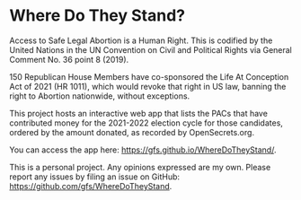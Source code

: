 # Where Do They Stand?

Access to Safe Legal Abortion is a Human Right. This is codified by the United Nations in the UN Convention on Civil and Political Rights via General Comment No. 36 point 8 (2019).

150 Republican House Members have co-sponsored the Life At Conception Act of 2021 (HR 1011), which would revoke that right in US law, banning the right to Abortion nationwide, without exceptions.

This project hosts an interactive web app that lists the PACs that have contributed money for the 2021-2022 election cycle for those candidates, ordered by the amount donated, as recorded by OpenSecrets.org.

You can access the app here: https://gfs.github.io/WhereDoTheyStand/.

This is a personal project. Any opinions expressed are my own. Please report any issues by filing an issue on GitHub: https://github.com/gfs/WhereDoTheyStand.

